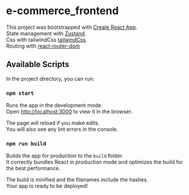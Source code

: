 # e-commerce_frontend

This project was bootstrapped with [Create React App](https://github.com/facebook/create-react-app). \
State management with [Zustand](https://github.com/pmndrs/zustand). \
Css with tailwindCss [tailwindCss](https://github.com/tailwindlabs/tailwindcss). \
Routing with [react-router-dom](https://github.com/ReactTraining/react-router/tree/master/packages/react-router-dom) 

## Available Scripts

In the project directory, you can run:

### `npm start`

Runs the app in the development mode.\
Open [http://localhost:3000](http://localhost:3000) to view it in the browser.

The page will reload if you make edits.\
You will also see any lint errors in the console.

### `npm run build`

Builds the app for production to the `build` folder.\
It correctly bundles React in production mode and optimizes the build for the best performance.

The build is minified and the filenames include the hashes.\
Your app is ready to be deployed!
